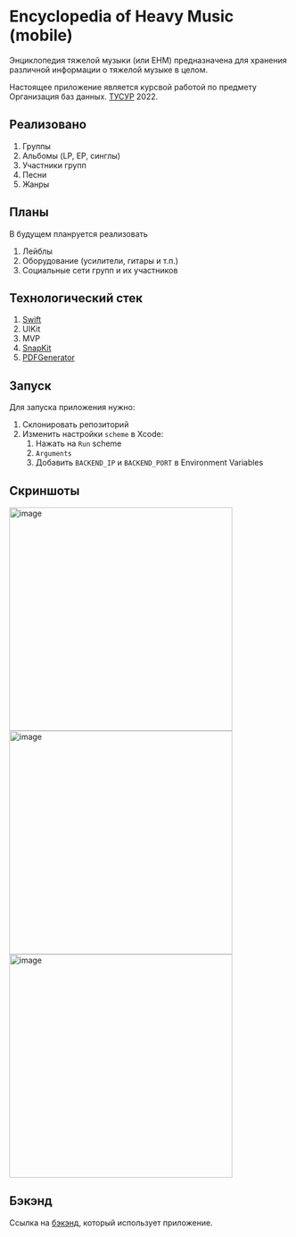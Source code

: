 # Encyclopedia of Heavy Music (mobile)

Энциклопедия тяжелой музыки (или EHM) предназначена для хранения различной информации о тяжелой музыке в целом.

Настоящее приложение является курсвой работой по предмету Организация баз данных. [ТУСУР](https://tusur.ru/ru) 2022.

## Реализовано
1. Группы
2. Альбомы (LP, EP, синглы)
3. Участники групп
4. Песни
5. Жанры

## Планы
В будущем планруется реализовать
1. Лейблы
2. Оборудование (усилители, гитары и т.п.)
3. Социальные сети групп и их участников

## Технологический стек
1. [Swift](https://www.swift.org)
2. UIKit
3. MVP
4. [SnapKit](https://github.com/SnapKit/SnapKit)
5. [PDFGenerator](https://github.com/sgr-ksmt/PDFGenerator)

## Запуск
Для запуска приложения нужно:
1. Склонировать репозиторий
2. Изменить настройки `scheme` в Xcode:
    1. Нажать на `Run` scheme
    2. `Arguments`
    3.  Добавить `BACKEND_IP` и `BACKEND_PORT` в Environment Variables

## Скриншоты
<img width="400" alt="image" src="https://user-images.githubusercontent.com/51797416/224544459-30d7447d-f4e5-44c0-a00f-63eb593e4c8b.png">
<img width="400" alt="image" src="https://user-images.githubusercontent.com/51797416/224544470-15269576-f083-467c-8ced-5c7488f45598.png">
<img width="400" alt="image" src="https://user-images.githubusercontent.com/51797416/224544482-f20e3539-05bb-450b-826e-95b2cb70f861.png">

## Бэкэнд
Ссылка на [бэкэнд](https://github.com/SASHKEVICH/course-project-db-back), который использует приложение.
